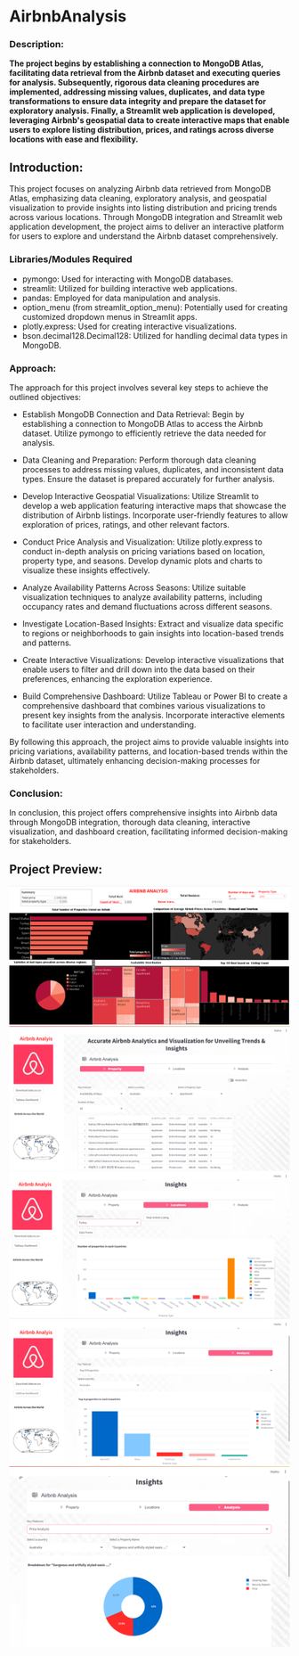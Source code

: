 # AirbnbAnalysis #
### Description: ##
**The project begins by establishing a connection to MongoDB Atlas, facilitating data retrieval from the Airbnb dataset and executing queries for analysis. Subsequently, rigorous data cleaning procedures are implemented, addressing missing values, duplicates, and data type transformations to ensure data integrity and prepare the dataset for exploratory analysis. Finally, a Streamlit web application is developed, leveraging Airbnb's geospatial data to create interactive maps that enable users to explore listing distribution, prices, and ratings across diverse locations with ease and flexibility.**

## Introduction: ##
This project focuses on analyzing Airbnb data retrieved from MongoDB Atlas, emphasizing data cleaning, exploratory analysis, and geospatial visualization to provide insights into listing distribution and pricing trends across various locations. Through MongoDB integration and Streamlit web application development, the project aims to deliver an interactive platform for users to explore and understand the Airbnb dataset comprehensively.

### Libraries/Modules Required ###
- pymongo: Used for interacting with MongoDB databases.
- streamlit: Utilized for building interactive web applications.
- pandas: Employed for data manipulation and analysis.
- option_menu (from streamlit_option_menu): Potentially used for creating customized dropdown menus in Streamlit apps.
- plotly.express: Used for creating interactive visualizations.
- bson.decimal128.Decimal128: Utilized for handling decimal data types in MongoDB.

### Approach: ###

The approach for this project involves several key steps to achieve the outlined objectives:

* Establish MongoDB Connection and Data Retrieval: Begin by establishing a connection to MongoDB Atlas to access the Airbnb dataset. Utilize pymongo to efficiently retrieve the data needed for analysis.

* Data Cleaning and Preparation: Perform thorough data cleaning processes to address missing values, duplicates, and inconsistent data types. Ensure the dataset is prepared accurately for further analysis.

* Develop Interactive Geospatial Visualizations: Utilize Streamlit to develop a web application featuring interactive maps that showcase the distribution of Airbnb listings. Incorporate user-friendly features to allow exploration of prices, ratings, and other relevant factors.

* Conduct Price Analysis and Visualization: Utilize plotly.express to conduct in-depth analysis on pricing variations based on location, property type, and seasons. Develop dynamic plots and charts to visualize these insights effectively.

* Analyze Availability Patterns Across Seasons: Utilize suitable visualization techniques to analyze availability patterns, including occupancy rates and demand fluctuations across different seasons.

* Investigate Location-Based Insights: Extract and visualize data specific to regions or neighborhoods to gain insights into location-based trends and patterns.

* Create Interactive Visualizations: Develop interactive visualizations that enable users to filter and drill down into the data based on their preferences, enhancing the exploration experience.

* Build Comprehensive Dashboard: Utilize Tableau or Power BI to create a comprehensive dashboard that combines various visualizations to present key insights from the analysis. Incorporate interactive elements to facilitate user interaction and understanding.

By following this approach, the project aims to provide valuable insights into pricing variations, availability patterns, and location-based trends within the Airbnb dataset, ultimately enhancing decision-making processes for stakeholders.

### Conclusion: ###
In conclusion, this project offers comprehensive insights into Airbnb data through MongoDB integration, thorough data cleaning, interactive visualization, and dashboard creation, facilitating informed decision-making for stakeholders.

## Project Preview: ##
![alt text](image.png)
![alt text](image-1.png)
![alt text](image-2.png)
![alt text](image-3.png)
![alt text](image-4.png)

